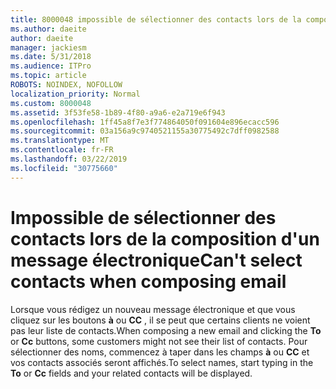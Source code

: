 ```yaml
---
title: 8000048 impossible de sélectionner des contacts lors de la composition d'un message électronique dans Outlook.com
ms.author: daeite
author: daeite
manager: jackiesm
ms.date: 5/31/2018
ms.audience: ITPro
ms.topic: article
ROBOTS: NOINDEX, NOFOLLOW
localization_priority: Normal
ms.custom: 8000048
ms.assetid: 3f53fe58-1b89-4f80-a9a6-e2a719e6f943
ms.openlocfilehash: 1ff45a8f7e3f774864050f091604e896ecacc596
ms.sourcegitcommit: 03a156a9c9740521155a30775492c7dff0982588
ms.translationtype: MT
ms.contentlocale: fr-FR
ms.lasthandoff: 03/22/2019
ms.locfileid: "30775660"
---
```

# <a name="cant-select-contacts-when-composing-email"></a><span data-ttu-id="d397c-102">Impossible de sélectionner des contacts lors de la composition d'un message électronique</span><span class="sxs-lookup"><span data-stu-id="d397c-102">Can't select contacts when composing email</span></span>

<span data-ttu-id="d397c-103">Lorsque vous rédigez un nouveau message électronique et que vous cliquez sur les boutons **à** ou **CC** , il se peut que certains clients ne voient pas leur liste de contacts.</span><span class="sxs-lookup"><span data-stu-id="d397c-103">When composing a new email and clicking the **To** or **Cc** buttons, some customers might not see their list of contacts.</span></span> <span data-ttu-id="d397c-104">Pour sélectionner des noms, commencez à taper dans les champs **à** ou **CC** et vos contacts associés seront affichés.</span><span class="sxs-lookup"><span data-stu-id="d397c-104">To select names, start typing in the **To** or **Cc** fields and your related contacts will be displayed.</span></span> 
  

